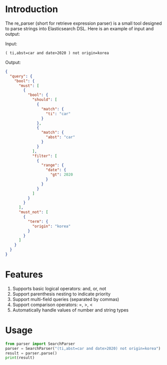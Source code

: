 # Introduction

The re_parser (short for retrieve expression parser) is a small tool designed to parse strings into Elasticsearch DSL. Here is an example of input and output:

Input:

```text
( ti,abst=car and date>2020 ) not origin=korea
```

Output:

```json
{
  "query": {
    "bool": {
      "must": [
        {
          "bool": {
            "should": [
              {
                "match": {
                  "ti": "car"
                }
              },
              {
                "match": {
                  "abst": "car"
                }
              }
            ],
            "filter": [
              {
                "range": {
                  "date": {
                    "gt": 2020
                  }
                }
              }
            ]
          }
        }
      ],
      "must_not": [
        {
          "term": {
            "origin": "korea"
          }
        }
      ]
    }
  }
}
```

# Features

1. Supports basic logical operators: and, or, not
2. Support parenthesis nesting to indicate priority
3. Support multi-field queries (separated by commas)
4. Support comparison operators: =, >, <
5. Automatically handle values of number and string types

# Usage

```python
from parser import SearchParser
parser = SearchParser("(ti,abst=car and date>2020) not origin=korea")
result = parser.parse()
print(result) 
```

